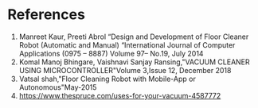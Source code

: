 # References
1. Manreet Kaur, Preeti Abrol “Design and Development of Floor Cleaner Robot (Automatic and Manual) “International Journal of Computer Applications (0975 – 8887) Volume 97– No.19, July 2014
2. Komal Manoj Bhingare, Vaishnavi Sanjay Ransing,"VACUUM CLEANER USING MICROCONTROLLER"Volume 3,Issue 12, December 2018
3. Vatsal shah,"Floor Cleaning Robot with Mobile-App or Autonomous"May-2015
4. https://www.thespruce.com/uses-for-your-vacuum-4587772

